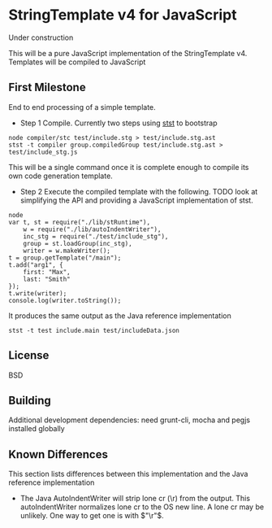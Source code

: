 # StringTemplate v4 for JavaScript

Under construction

This will be a pure JavaScript implementation of the StringTemplate v4.
Templates will be compiled to JavaScript

## First Milestone

End to end processing of a simple template.

 * Step 1 Compile. Currently two steps using [stst](https://github.com/jsnyders/STSTv4) to bootstrap

```
node compiler/stc test/include.stg > test/include.stg.ast
stst -t compiler group.compiledGroup test/include.stg.ast > test/include_stg.js
```

This will be a single command once it is complete enough to compile its own code generation template.

 * Step 2 Execute the compiled template with the following. TODO look at simplifying the API and providing a 
 JavaScript implementation of stst.

```
node
var t, st = require("./lib/stRuntime"),
    w = require("./lib/autoIndentWriter"),
    inc_stg = require("./test/include_stg"),
    group = st.loadGroup(inc_stg),
    writer = w.makeWriter();
t = group.getTemplate("/main");
t.add("arg1", {
    first: "Max",
    last: "Smith"
});
t.write(writer);
console.log(writer.toString());
```

It produces the same output as the Java reference implementation

```
stst -t test include.main test/includeData.json
```

## License
BSD

## Building

Additional development dependencies: need grunt-cli, mocha and pegjs installed globally


## Known Differences
This section lists differences between this implementation and the Java reference implementation

* The Java AutoIndentWriter will strip lone cr (\r) from the output. This autoIndentWriter normalizes lone cr to the 
OS new line. A lone cr may be unlikely. One way to get one is with $"\r"$.

